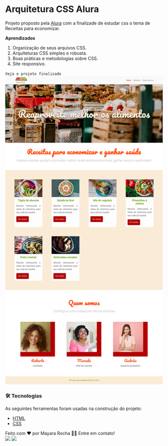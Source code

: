 # Arquitetura CSS Alura
Projeto proposto pela [Alura](https://www.alura.com.br/) com a finalizade de estudar css o tema de Receitas para economizar.

 **Aprendizados**
  1. Organização de seus arquivos CSS.
  2. Arquiteturas CSS simples e robusta.
  3. Boas práticas e metodologias sobre CSS.
  4. Site responsivo.




`Veja o projeto finalizado`
![Layout do projeto](./assets/img/projetoaluracss.png)

### 🛠 Tecnologias

As seguintes ferramentas foram usadas na construção do projeto:

- [HTML](https://www.w3schools.com/html/)
- [CSS](https://www.w3schools.com/cssref/)


Feito com ❤️ por Mayara Rocha 👋🏽 Entre em contato!
<br>
<a href="https://www.linkedin.com/in/mayaraaraujorocha/" target="_blank"><img src="https://img.shields.io/badge/-LinkedIn-%230077B5?style=for-the-badge&logo=linkedin&logoColor=white" target="_blank"></a> 
  <a href="https://twitter.com/MayaraARochaaa" target="_blank"><img src="https://img.shields.io/badge/Twitter-1DA1F2?style=for-the-badge&logo=twitter&logoColor=white" target="_blank"></a> 
